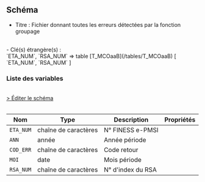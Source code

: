 ## Schéma

- Titre : Fichier donnant toutes les erreurs détectées par la fonction groupage
<br />
- Clé(s) étrangère(s) : <br />
`ETA_NUM`, `RSA_NUM` => table [T_MCOaaB](/tables/T_MCOaaB) [ `ETA_NUM`, `RSA_NUM` ]<br />

### Liste des variables
<br />
<div>
    <a href="https://gitlab.com/healthdatahub/schema-snds/edit/master/schemas/PMSI/PMSI%20MCO/T_MCOaaLEG.json"  
    arget="_blank" rel="noopener noreferrer">> Éditer le schéma</a>
    <OutboundLink />
</div>
<br />

Nom|Type|Description|Propriétés
-|-|-|-
`ETA_NUM`|chaîne de caractères|N° FINESS e-PMSI||
`ANN`|année|Année période||
`COD_ERR`|chaîne de caractères|Code retour||
`MOI`|date|Mois période||
`RSA_NUM`|chaîne de caractères|N° d&#x27;index du RSA||

